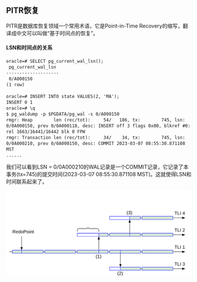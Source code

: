 ## PITR恢复

PITR是数据库恢复领域一个常用术语，它是Point-in-Time Recovery的缩写，翻译成中文可以叫做“基于时间点的恢复”。


#### LSN和时间点的关系

```
oracle=# SELECT pg_current_wal_lsn();
 pg_current_wal_lsn
--------------------
 0/A000150
(1 row)

oracle=# INSERT INTO state VALUES(2, 'MA');
INSERT 0 1
oracle=# \q
$ pg_waldump -p $PGDATA/pg_wal -s 0/A000150
rmgr: Heap        len (rec/tot):     54/   186, tx:        745, lsn: 0/0A000150, prev 0/0A000118, desc: INSERT off 3 flags 0x00, blkref #0: rel 1663/16441/16442 blk 0 FPW
rmgr: Transaction len (rec/tot):     34/    34, tx:        745, lsn: 0/0A000210, prev 0/0A000150, desc: COMMIT 2023-03-07 08:55:30.871108 MST
......
```
我们可以看到LSN = 0/0A000210的WAL记录是一个COMMIT记录，它记录了本事务(tx=745)的提交时间(2023-03-07 08:55:30.871108 MST)。这就使得LSN和时间联系起来了。

![](d0056.svg)

